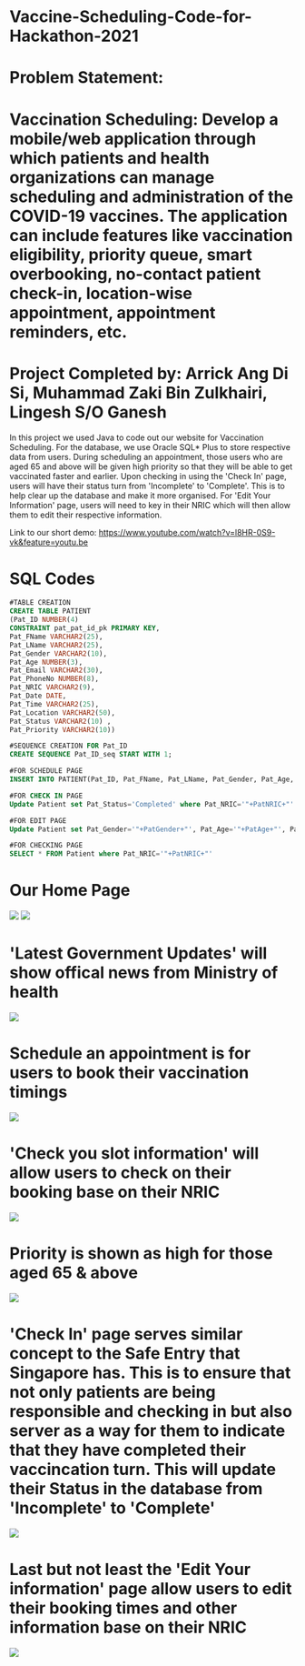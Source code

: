 # Vaccine-Scheduling-Code-for-Hackathon-2021
# Problem Statement: 
# Vaccination Scheduling: Develop a mobile/web application through which patients and health organizations can manage scheduling and administration of the COVID-19 vaccines. The application can include features like vaccination eligibility, priority queue, smart overbooking, no-contact patient check-in, location-wise appointment, appointment reminders, etc.
# Project Completed by: Arrick Ang Di Si, Muhammad Zaki Bin Zulkhairi, Lingesh S/O Ganesh

In this project we used Java to code out our website for Vaccination Scheduling. For the database, we use Oracle SQL* Plus to store respective data from users. During scheduling an appointment, those users who are aged 65 and above will be given high priority so that they will be able to get vaccinated faster and earlier. Upon checking in using the 'Check In' page, users will have their status turn from 'Incomplete' to 'Complete'. This is to help clear up the database and make it more organised. For 'Edit Your Information' page, users will need to key in their NRIC which will then allow them to edit their respective information.

Link to our short demo: https://www.youtube.com/watch?v=l8HR-0S9-vk&feature=youtu.be

# SQL Codes
```sql
#TABLE CREATION
CREATE TABLE PATIENT
(Pat_ID NUMBER(4)
CONSTRAINT pat_pat_id_pk PRIMARY KEY,
Pat_FName VARCHAR2(25),
Pat_LName VARCHAR2(25),
Pat_Gender VARCHAR2(10),
Pat_Age NUMBER(3),
Pat_Email VARCHAR2(30),
Pat_PhoneNo NUMBER(8),
Pat_NRIC VARCHAR2(9),
Pat_Date DATE,
Pat_Time VARCHAR2(25),
Pat_Location VARCHAR2(50),
Pat_Status VARCHAR2(10) ,
Pat_Priority VARCHAR2(10))

#SEQUENCE CREATION FOR Pat_ID
CREATE SEQUENCE Pat_ID_seq START WITH 1;
```

```sql
#FOR SCHEDULE PAGE
INSERT INTO PATIENT(Pat_ID, Pat_FName, Pat_LName, Pat_Gender, Pat_Age, Pat_Email, Pat_PhoneNo, Pat_NRIC, Pat_Date, Pat_Time, Pat_Location) VALUES (Pat_ID_seq.NEXTVAL,'"+PatFName+"','"+PatLName+"', '"+PatGender+"', '"+PatAge+"', '"+PatEmail+"', '"+PatPhone+"', '"+PatNRIC+"' ,TO_DATE('" + PatDate + "','YYYY-MM-DD'),'"+PatTime+"', '"+PatLocation+"'

#FOR CHECK IN PAGE
Update Patient set Pat_Status='Completed' where Pat_NRIC='"+PatNRIC+"'

#FOR EDIT PAGE
Update Patient set Pat_Gender='"+PatGender+"', Pat_Age='"+PatAge+"', Pat_Email='"+PatEmail+"', Pat_PhoneNo='"+PatPhone+"', Pat_Date = TO_DATE('" + PatDate + "','YYYY-MM-DD'), Pat_Time ='"+PatTime+"', Pat_Location = '"+PatLocation+"' where Pat_NRIC='"+PatNRIC+"'

#FOR CHECKING PAGE
SELECT * FROM Patient where Pat_NRIC='"+PatNRIC+"'
```

# Our Home Page
![](Images/MainPage1.JPG)
![](Images/MainPage2.JPG)

# 'Latest Government Updates' will show offical news from Ministry of health
![](Images/Offical.JPG)

# Schedule an appointment is for users to book their vaccination timings
![](Images/SchedulePage.JPG)

# 'Check you slot information' will allow users to check on their booking base on their NRIC
![](Images/Check.JPG)
# Priority is shown as high for those aged 65 & above
![](Images/Schedule2.JPG)

# 'Check In' page serves similar concept to the Safe Entry that Singapore has. This is to ensure that not only patients are being responsible and checking in but also server as a way for them to indicate that they have completed their vaccincation turn. This will update their Status in the database from 'Incomplete' to 'Complete'
![](Images/Checkin.JPG)

# Last but not least the 'Edit Your information' page allow users to edit their booking times and other information base on their NRIC
![](Images/EditPage.JPG)
